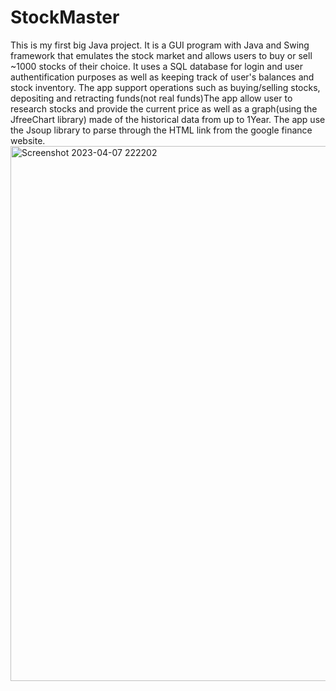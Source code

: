 # StockMaster
This is my first big Java project. It is a GUI program with Java and Swing framework that emulates the stock market and allows users to buy or  sell ~1000 stocks of their choice. It uses a SQL database for login and user authentification purposes as well as keeping track of user's balances and stock inventory. The app support operations such as buying/selling stocks, depositing and retracting funds(not real funds)The app allow user to research stocks and provide the current price as well as a graph(using the JfreeChart library) made of the historical data from up to 1Year. The app use the Jsoup library to parse through the HTML link from the google finance website. 
<img width="856" alt="Screenshot 2023-04-07 222202" src="https://user-images.githubusercontent.com/8030550/232573320-f15ce3d5-ca60-47dd-bc74-25994c4f3784.png">
